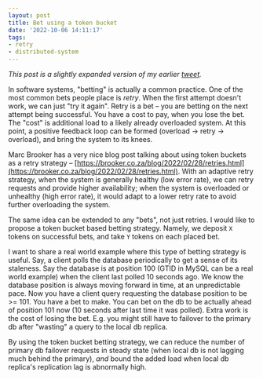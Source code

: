 ```yaml
---
layout: post
title: Bet using a token bucket
date: '2022-10-06 14:11:17'
tags:
- retry
- distributed-system
---
```


_This post is a slightly expanded version of my earlier [tweet](https://twitter.com/uvdn7/status/1552322815365357569)._

In software systems, "betting" is actually a common practice. One of the most common bets people place is _retry_. When the first attempt doesn't work, we can just "try it again". Retry is a bet – you are betting on the next attempt being successful. You have a cost to pay, when you lose the bet. The "cost" is additional load to a likely already overloaded system. At this point, a positive feedback loop can be formed (overload -\> retry -\> overload), and bring the system to its knees. &nbsp;

Marc Brooker has a very nice blog post talking about using token buckets as a retry strategy – [https://brooker.co.za/blog/2022/02/28/retries.html](https://brooker.co.za/blog/2022/02/28/retries.html). With an adaptive retry strategy, when the system is generally healthy (low error rate), we can retry requests and provide higher availability; when the system is overloaded or unhealthy (high error rate), it would adapt to a lower retry rate to avoid further overloading the system.

The same idea can be extended to any "bets", not just retries. I would like to propose a token bucket based betting strategy. Namely, we deposit `X` tokens on successful bets, and take `Y` tokens on each placed bet.

I want to share a real world example where this type of betting strategy is useful. Say, a client polls the database periodically to get a sense of its staleness. Say the database is at position 100 (GTID in MySQL can be a real world example) when the client last polled 10 seconds ago. We know the database position is always moving forward in time, at an unpredictable pace. Now you have a client query requesting the database position to be \>= 101. You have a bet to make. You can bet on the db to be actually ahead of position 101 now (10 seconds after last time it was polled). Extra work is the cost of losing the bet. E.g. you might still have to failover to the primary db after "wasting" a query to the local db replica.

By using the token bucket betting strategy, we can reduce the number of primary db failover requests in steady state (when local db is not lagging much behind the primary), _and_ bound the added load when local db replica's replication lag is abnormally high.

